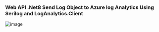 ### Web API .Net8 Send Log Object to Azure log Analytics Using Serilog and LogAnalytics.Client

![image](https://github.com/user-attachments/assets/eea256b8-2e9e-4355-b2fc-b3be9bc83563)
